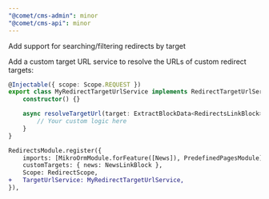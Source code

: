 ```yaml
---
"@comet/cms-admin": minor
"@comet/cms-api": minor
---
```


Add support for searching/filtering redirects by target

Add a custom target URL service to resolve the URLs of custom redirect targets:

```ts
@Injectable({ scope: Scope.REQUEST })
export class MyRedirectTargetUrlService implements RedirectTargetUrlServiceInterface {
    constructor() {}

    async resolveTargetUrl(target: ExtractBlockData<RedirectsLinkBlock>["attachedBlocks"][number]): Promise<string | undefined> {
        // Your custom logic here
    }
}
```

```diff
RedirectsModule.register({
    imports: [MikroOrmModule.forFeature([News]), PredefinedPagesModule],
    customTargets: { news: NewsLinkBlock },
    Scope: RedirectScope,
+   TargetUrlService: MyRedirectTargetUrlService,
}),
```
